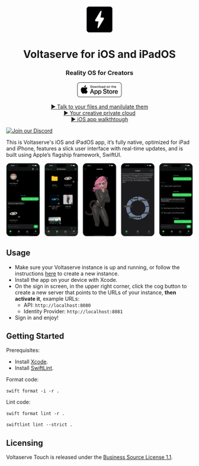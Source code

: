 <!-- markdownlint-disable MD033 MD041 -->
<p align="center">
  <img height="70" src=".assets/brand-20250421130000.svg" />
  <h1 align="center">Voltaserve for iOS and iPadOS</h1>
</p>

<h3 align="center">Reality OS for Creators</h2>

<p align="center">
  <a href="https://apps.apple.com/app/id6744360805">
    <img height="40" src=".assets/app-store-20250424234000.svg" />
  </a>
</p>

<p align="center">
  <a href="https://youtu.be/sCfvdj49WBw">▶ Talk to your files and manilulate them</a>
  <br/>
  <a href="https://youtu.be/Uf3EWb2hDfs">▶ Your creative private cloud</a>
  <br/>
  <a href="https://youtu.be/RpHp0OEa_o8">▶ iOS app walkthtough</a>
</p>

[![Join our Discord](https://img.shields.io/badge/Discord-5865F2?logo=discord&logoColor=white&label=Join%20us&style=for-the-badge)](https://discord.gg/qYXtsMpqMR)

This is Voltaserve's iOS and iPadOS app, it’s fully native, optimized for iPad and iPhone, features a slick user interface with real-time updates, and is built using Apple’s flagship framework, SwiftUI.

<img src=".assets/collage-20250528000000.png">

## Usage

- Make sure your Voltaserve instance is up and running, or follow the instructions [here](https://github.com/kouprlabs/voltaserve) to create a new instance.
- Install the app on your device with Xcode.
- On the sign in screen, in the upper right corner, click the cog button to create a new server that points to the URLs of your instance, **then activate it**, example URLs:
  - API: `http://localhost:8080`
  - Identity Provider: `http://localhost:8081`
- Sign in and enjoy!

## Getting Started

Prerequisites:

- Install [Xcode](https://developer.apple.com/xcode/).
- Install [SwiftLint](https://github.com/realm/SwiftLint).

Format code:

```shell
swift format -i -r .
```

Lint code:

```shell
swift format lint -r .
```

```shell
swiftlint lint --strict .
```

## Licensing

Voltaserve Touch is released under the [Business Source License 1.1](LICENSE).
